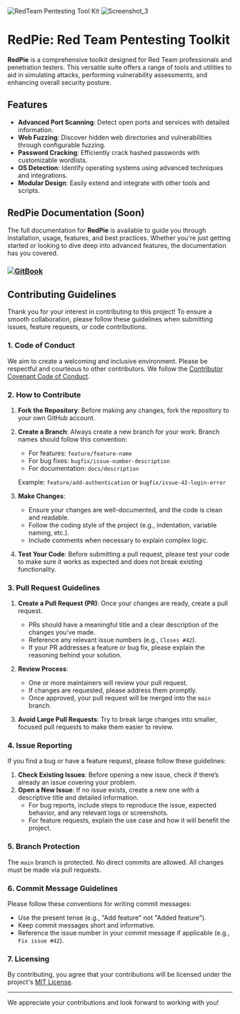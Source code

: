 ![RedTeam Pentesting Tool Kit](https://github.com/user-attachments/assets/373f1bec-558d-45dd-b72f-dac5f3851b77)
![Screenshot_3](https://github.com/user-attachments/assets/464e99f0-724d-4bdd-9935-3d7c753807c2)


# RedPie: Red Team Pentesting Toolkit

**RedPie** is a comprehensive toolkit designed for Red Team professionals and penetration testers. This versatile suite offers a range of tools and utilities to aid in simulating attacks, performing vulnerability assessments, and enhancing overall security posture.

## Features

- **Advanced Port Scanning**: Detect open ports and services with detailed information.
- **Web Fuzzing**: Discover hidden web directories and vulnerabilities through configurable fuzzing.
- **Password Cracking**: Efficiently crack hashed passwords with customizable wordlists.
- **OS Detection**: Identify operating systems using advanced techniques and integrations.
- **Modular Design**: Easily extend and integrate with other tools and scripts.

## RedPie Documentation (Soon)

The full documentation for **RedPie** is available to guide you through installation, usage, features, and best practices. Whether you're just getting started or looking to dive deep into advanced features, the documentation has you covered.

### [![GitBook](https://img.shields.io/badge/GitBook-RedPie-purple?style=flat&logo=gitbook)](https://app.gitbook.com/o/C4nDdNultvj0y58nN7eE/s/0lEZOdxQrCzpvNpMAWcU/)


## Contributing Guidelines

Thank you for your interest in contributing to this project! To ensure a smooth collaboration, please follow these guidelines when submitting issues, feature requests, or code contributions.

### 1. Code of Conduct
We aim to create a welcoming and inclusive environment. Please be respectful and courteous to other contributors. We follow the [Contributor Covenant Code of Conduct](https://www.contributor-covenant.org/version/2/1/code_of_conduct/).

### 2. How to Contribute
1. **Fork the Repository**: Before making any changes, fork the repository to your own GitHub account.
2. **Create a Branch**: Always create a new branch for your work. Branch names should follow this convention:
   - For features: `feature/feature-name`
   - For bug fixes: `bugfix/issue-number-description`
   - For documentation: `docs/description`
   
   Example: `feature/add-authentication` or `bugfix/issue-42-login-error`

3. **Make Changes**: 
   - Ensure your changes are well-documented, and the code is clean and readable.
   - Follow the coding style of the project (e.g., indentation, variable naming, etc.).
   - Include comments when necessary to explain complex logic.
   
4. **Test Your Code**: Before submitting a pull request, please test your code to make sure it works as expected and does not break existing functionality.

### 3. Pull Request Guidelines
1. **Create a Pull Request (PR)**: Once your changes are ready, create a pull request.
   - PRs should have a meaningful title and a clear description of the changes you’ve made.
   - Reference any relevant issue numbers (e.g., `Closes #42`).
   - If your PR addresses a feature or bug fix, please explain the reasoning behind your solution.
   
2. **Review Process**: 
   - One or more maintainers will review your pull request.
   - If changes are requested, please address them promptly.
   - Once approved, your pull request will be merged into the `main` branch.
   
3. **Avoid Large Pull Requests**: Try to break large changes into smaller, focused pull requests to make them easier to review.

### 4. Issue Reporting
If you find a bug or have a feature request, please follow these guidelines:
1. **Check Existing Issues**: Before opening a new issue, check if there’s already an issue covering your problem.
2. **Open a New Issue**: If no issue exists, create a new one with a descriptive title and detailed information.
   - For bug reports, include steps to reproduce the issue, expected behavior, and any relevant logs or screenshots.
   - For feature requests, explain the use case and how it will benefit the project.

### 5. Branch Protection
The `main` branch is protected. No direct commits are allowed. All changes must be made via pull requests.

### 6. Commit Message Guidelines
Please follow these conventions for writing commit messages:
- Use the present tense (e.g., "Add feature" not "Added feature").
- Keep commit messages short and informative.
- Reference the issue number in your commit message if applicable (e.g., `Fix issue #42`).

### 7. Licensing
By contributing, you agree that your contributions will be licensed under the project's [MIT License](LICENSE).

---

We appreciate your contributions and look forward to working with you!
